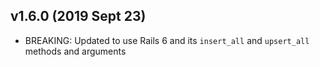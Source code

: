 ## v1.6.0 (2019 Sept 23)
* BREAKING: Updated to use Rails 6 and its `insert_all` and `upsert_all` methods and arguments
